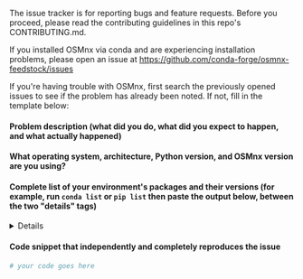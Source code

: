 The issue tracker is for reporting bugs and feature requests. Before you proceed, please read the contributing guidelines in this repo's CONTRIBUTING.md.

If you installed OSMnx via conda and are experiencing installation problems, please open an issue at https://github.com/conda-forge/osmnx-feedstock/issues

If you're having trouble with OSMnx, first search the previously opened issues to see if the problem has already been noted. If not, fill in the template below:

#### Problem description (what did you do, what did you expect to happen, and what actually happened)

#### What operating system, architecture, Python version, and OSMnx version are you using?

#### Complete list of your environment's packages and their versions (for example, run `conda list` or `pip list` then paste the output below, between the two "details" tags)

<details>
# Paste the output of your Python packages and their versions here, between these two "details" tags

</details>

#### Code snippet that independently and completely reproduces the issue

```python
# your code goes here
```
